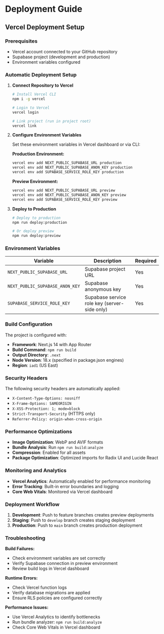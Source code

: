 # Deployment Guide

## Vercel Deployment Setup

### Prerequisites
- Vercel account connected to your GitHub repository
- Supabase project (development and production)
- Environment variables configured

### Automatic Deployment Setup

1. **Connect Repository to Vercel**
   ```bash
   # Install Vercel CLI
   npm i -g vercel
   
   # Login to Vercel
   vercel login
   
   # Link project (run in project root)
   vercel link
   ```

2. **Configure Environment Variables**
   
   Set these environment variables in Vercel dashboard or via CLI:
   
   **Production Environment:**
   ```bash
   vercel env add NEXT_PUBLIC_SUPABASE_URL production
   vercel env add NEXT_PUBLIC_SUPABASE_ANON_KEY production
   vercel env add SUPABASE_SERVICE_ROLE_KEY production
   ```
   
   **Preview Environment:**
   ```bash
   vercel env add NEXT_PUBLIC_SUPABASE_URL preview
   vercel env add NEXT_PUBLIC_SUPABASE_ANON_KEY preview
   vercel env add SUPABASE_SERVICE_ROLE_KEY preview
   ```

3. **Deploy to Production**
   ```bash
   # Deploy to production
   npm run deploy:production
   
   # Or deploy preview
   npm run deploy:preview
   ```

### Environment Variables

| Variable | Description | Required |
|----------|-------------|----------|
| `NEXT_PUBLIC_SUPABASE_URL` | Supabase project URL | Yes |
| `NEXT_PUBLIC_SUPABASE_ANON_KEY` | Supabase anonymous key | Yes |
| `SUPABASE_SERVICE_ROLE_KEY` | Supabase service role key (server-side only) | Yes |

### Build Configuration

The project is configured with:
- **Framework**: Next.js 14 with App Router
- **Build Command**: `npm run build`
- **Output Directory**: `.next`
- **Node Version**: 18.x (specified in package.json engines)
- **Region**: `iad1` (US East)

### Security Headers

The following security headers are automatically applied:
- `X-Content-Type-Options: nosniff`
- `X-Frame-Options: SAMEORIGIN`
- `X-XSS-Protection: 1; mode=block`
- `Strict-Transport-Security` (HTTPS only)
- `Referrer-Policy: origin-when-cross-origin`

### Performance Optimizations

- **Image Optimization**: WebP and AVIF formats
- **Bundle Analysis**: Run `npm run build:analyze`
- **Compression**: Enabled for all assets
- **Package Optimization**: Optimized imports for Radix UI and Lucide React

### Monitoring and Analytics

- **Vercel Analytics**: Automatically enabled for performance monitoring
- **Error Tracking**: Built-in error boundaries and logging
- **Core Web Vitals**: Monitored via Vercel dashboard

### Deployment Workflow

1. **Development**: Push to feature branches creates preview deployments
2. **Staging**: Push to `develop` branch creates staging deployment
3. **Production**: Push to `main` branch creates production deployment

### Troubleshooting

**Build Failures:**
- Check environment variables are set correctly
- Verify Supabase connection in preview environment
- Review build logs in Vercel dashboard

**Runtime Errors:**
- Check Vercel function logs
- Verify database migrations are applied
- Ensure RLS policies are configured correctly

**Performance Issues:**
- Use Vercel Analytics to identify bottlenecks
- Run bundle analyzer: `npm run build:analyze`
- Check Core Web Vitals in Vercel dashboard